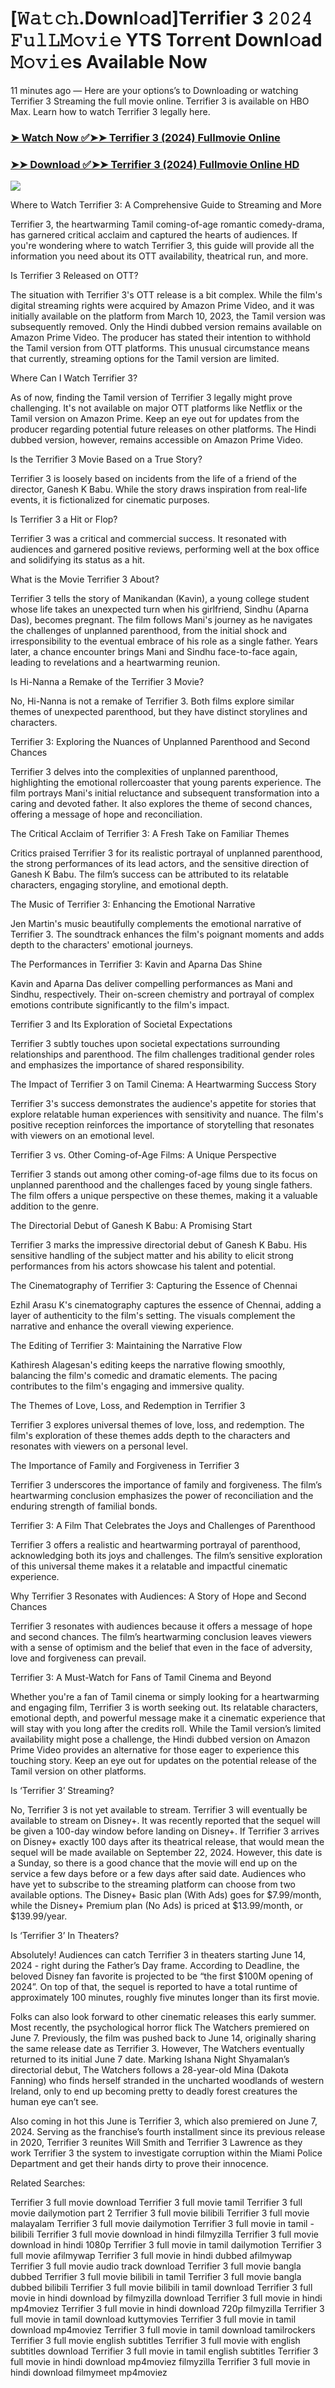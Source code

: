 # [𝚆𝚊𝚝𝚌𝚑.Downl𝚘ad]Terrifier 3 𝟸𝟶𝟸𝟺 𝙵𝚞𝚕𝙻𝙼𝚘𝚟𝚒𝚎 YTS Torr𝚎nt Downl𝚘ad 𝙼𝚘𝚟𝚒𝚎s Available Now

11 minutes ago — Here are your options’s to Downloading or watching Terrifier 3 Streaming the full movie online. Terrifier 3 is available on HBO Max. Learn how to watch Terrifier 3 legally here.


### [➤ Watch Now ✅➤➤ Terrifier 3 (2024) Fullmovie Online](https://aaamiiin.com/en/movie/1034541/terrifier-3-discod)

### [➤➤ Download ✅➤➤ Terrifier 3 (2024) Fullmovie Online HD](https://aaamiiin.com/en/movie/1034541/terrifier-3-discod)

<p dir="auto"><a href="https://aaamiiin.com/en/movie/1034541/terrifier-3-discod" title="PLAY NOW" rel="nofollow"><img src="https://i.imgur.com/jhNGoEt.gif" style="max-width: 100%;"></a></p>

Where to Watch Terrifier 3: A Comprehensive Guide to Streaming and More

Terrifier 3, the heartwarming Tamil coming-of-age romantic comedy-drama, has garnered critical acclaim and captured the hearts of audiences. If you're wondering where to watch Terrifier 3, this guide will provide all the information you need about its OTT availability, theatrical run, and more.

Is Terrifier 3 Released on OTT?

The situation with Terrifier 3's OTT release is a bit complex. While the film's digital streaming rights were acquired by Amazon Prime Video, and it was initially available on the platform from March 10, 2023, the Tamil version was subsequently removed. Only the Hindi dubbed version remains available on Amazon Prime Video. The producer has stated their intention to withhold the Tamil version from OTT platforms. This unusual circumstance means that currently, streaming options for the Tamil version are limited.

Where Can I Watch Terrifier 3?

As of now, finding the Tamil version of Terrifier 3 legally might prove challenging. It's not available on major OTT platforms like Netflix or the Tamil version on Amazon Prime. Keep an eye out for updates from the producer regarding potential future releases on other platforms. The Hindi dubbed version, however, remains accessible on Amazon Prime Video.

Is the Terrifier 3 Movie Based on a True Story?

Terrifier 3 is loosely based on incidents from the life of a friend of the director, Ganesh K Babu. While the story draws inspiration from real-life events, it is fictionalized for cinematic purposes.

Is Terrifier 3 a Hit or Flop?

Terrifier 3 was a critical and commercial success. It resonated with audiences and garnered positive reviews, performing well at the box office and solidifying its status as a hit.

What is the Movie Terrifier 3 About?

Terrifier 3 tells the story of Manikandan (Kavin), a young college student whose life takes an unexpected turn when his girlfriend, Sindhu (Aparna Das), becomes pregnant. The film follows Mani's journey as he navigates the challenges of unplanned parenthood, from the initial shock and irresponsibility to the eventual embrace of his role as a single father. Years later, a chance encounter brings Mani and Sindhu face-to-face again, leading to revelations and a heartwarming reunion.

Is Hi-Nanna a Remake of the Terrifier 3 Movie?

No, Hi-Nanna is not a remake of Terrifier 3. Both films explore similar themes of unexpected parenthood, but they have distinct storylines and characters.

Terrifier 3: Exploring the Nuances of Unplanned Parenthood and Second Chances

Terrifier 3 delves into the complexities of unplanned parenthood, highlighting the emotional rollercoaster that young parents experience. The film portrays Mani's initial reluctance and subsequent transformation into a caring and devoted father. It also explores the theme of second chances, offering a message of hope and reconciliation.

The Critical Acclaim of Terrifier 3: A Fresh Take on Familiar Themes

Critics praised Terrifier 3 for its realistic portrayal of unplanned parenthood, the strong performances of its lead actors, and the sensitive direction of Ganesh K Babu. The film’s success can be attributed to its relatable characters, engaging storyline, and emotional depth.

The Music of Terrifier 3: Enhancing the Emotional Narrative

Jen Martin's music beautifully complements the emotional narrative of Terrifier 3. The soundtrack enhances the film's poignant moments and adds depth to the characters' emotional journeys.

The Performances in Terrifier 3: Kavin and Aparna Das Shine

Kavin and Aparna Das deliver compelling performances as Mani and Sindhu, respectively. Their on-screen chemistry and portrayal of complex emotions contribute significantly to the film's impact.

Terrifier 3 and Its Exploration of Societal Expectations

Terrifier 3 subtly touches upon societal expectations surrounding relationships and parenthood. The film challenges traditional gender roles and emphasizes the importance of shared responsibility.

The Impact of Terrifier 3 on Tamil Cinema: A Heartwarming Success Story

Terrifier 3's success demonstrates the audience's appetite for stories that explore relatable human experiences with sensitivity and nuance. The film's positive reception reinforces the importance of storytelling that resonates with viewers on an emotional level.

Terrifier 3 vs. Other Coming-of-Age Films: A Unique Perspective

Terrifier 3 stands out among other coming-of-age films due to its focus on unplanned parenthood and the challenges faced by young single fathers. The film offers a unique perspective on these themes, making it a valuable addition to the genre.

The Directorial Debut of Ganesh K Babu: A Promising Start

Terrifier 3 marks the impressive directorial debut of Ganesh K Babu. His sensitive handling of the subject matter and his ability to elicit strong performances from his actors showcase his talent and potential.

The Cinematography of Terrifier 3: Capturing the Essence of Chennai

Ezhil Arasu K's cinematography captures the essence of Chennai, adding a layer of authenticity to the film's setting. The visuals complement the narrative and enhance the overall viewing experience.

The Editing of Terrifier 3: Maintaining the Narrative Flow

Kathiresh Alagesan's editing keeps the narrative flowing smoothly, balancing the film's comedic and dramatic elements. The pacing contributes to the film's engaging and immersive quality.

The Themes of Love, Loss, and Redemption in Terrifier 3

Terrifier 3 explores universal themes of love, loss, and redemption. The film's exploration of these themes adds depth to the characters and resonates with viewers on a personal level.

The Importance of Family and Forgiveness in Terrifier 3

Terrifier 3 underscores the importance of family and forgiveness. The film’s heartwarming conclusion emphasizes the power of reconciliation and the enduring strength of familial bonds.

Terrifier 3: A Film That Celebrates the Joys and Challenges of Parenthood

Terrifier 3 offers a realistic and heartwarming portrayal of parenthood, acknowledging both its joys and challenges. The film’s sensitive exploration of this universal theme makes it a relatable and impactful cinematic experience.

Why Terrifier 3 Resonates with Audiences: A Story of Hope and Second Chances

Terrifier 3 resonates with audiences because it offers a message of hope and second chances. The film’s heartwarming conclusion leaves viewers with a sense of optimism and the belief that even in the face of adversity, love and forgiveness can prevail.

Terrifier 3: A Must-Watch for Fans of Tamil Cinema and Beyond

Whether you're a fan of Tamil cinema or simply looking for a heartwarming and engaging film, Terrifier 3 is worth seeking out. Its relatable characters, emotional depth, and powerful message make it a cinematic experience that will stay with you long after the credits roll. While the Tamil version’s limited availability might pose a challenge, the Hindi dubbed version on Amazon Prime Video provides an alternative for those eager to experience this touching story. Keep an eye out for updates on the potential release of the Tamil version on other platforms.


Is ‘Terrifier 3’ Streaming?

No, Terrifier 3 is not yet available to stream. Terrifier 3 will eventually be available to stream on Disney+. It was recently reported that the sequel will be given a 100-day window before landing on Disney+. If Terrifier 3 arrives on Disney+ exactly 100 days after its theatrical release, that would mean the sequel will be made available on September 22, 2024. However, this date is a Sunday, so there is a good chance that the movie will end up on the service a few days before or a few days after said date. Audiences who have yet to subscribe to the streaming platform can choose from two available options. The Disney+ Basic plan (With Ads) goes for $7.99/month, while the Disney+ Premium plan (No Ads) is priced at $13.99/month, or $139.99/year.

Is ‘Terrifier 3’ In Theaters?

Absolutely! Audiences can catch Terrifier 3 in theaters starting June 14, 2024 - right during the Father’s Day frame. According to Deadline, the beloved Disney fan favorite is projected to be “the first $100M opening of 2024”. On top of that, the sequel is reported to have a total runtime of approximately 100 minutes, roughly five minutes longer than its first movie.

Folks can also look forward to other cinematic releases this early summer. Most recently, the psychological horror flick The Watchers premiered on June 7. Previously, the film was pushed back to June 14, originally sharing the same release date as Terrifier 3. However, The Watchers eventually returned to its initial June 7 date. Marking Ishana Night Shyamalan’s directorial debut, The Watchers follows a 28-year-old Mina (Dakota Fanning) who finds herself stranded in the uncharted woodlands of western Ireland, only to end up becoming pretty to deadly forest creatures the human eye can’t see.

Also coming in hot this June is Terrifier 3, which also premiered on June 7, 2024. Serving as the franchise’s fourth installment since its previous release in 2020, Terrifier 3 reunites Will Smith and Terrifier 3 Lawrence as they work Terrifier 3 the system to investigate corruption within the Miami Police Department and get their hands dirty to prove their innocence.


Related Searches:

Terrifier 3 full movie download
Terrifier 3 full movie tamil
Terrifier 3 full movie dailymotion part 2
Terrifier 3 full movie bilibili
Terrifier 3 full movie malayalam
Terrifier 3 full movie dailymotion
Terrifier 3 full movie in tamil - bilibili
Terrifier 3 full movie download in hindi filmyzilla
Terrifier 3 full movie download in hindi 1080p
Terrifier 3 full movie in tamil dailymotion
Terrifier 3 full movie afilmywap
Terrifier 3 full movie in hindi dubbed afilmywap
Terrifier 3 full movie audio track download
Terrifier 3 full movie bangla dubbed
Terrifier 3 full movie bilibili in tamil
Terrifier 3 full movie bangla dubbed bilibili
Terrifier 3 full movie bilibili in tamil download
Terrifier 3 full movie in hindi download by filmyzilla
download Terrifier 3 full movie in hindi mp4moviez
Terrifier 3 full movie in hindi download 720p filmyzilla
Terrifier 3 full movie in tamil download kuttymovies
Terrifier 3 full movie in tamil download mp4moviez
Terrifier 3 full movie in tamil download tamilrockers
Terrifier 3 full movie english subtitles
Terrifier 3 full movie with english subtitles download
Terrifier 3 full movie in tamil english subtitles
Terrifier 3 full movie in hindi download mp4moviez filmyzilla
Terrifier 3 full movie in hindi download filmymeet mp4moviez
